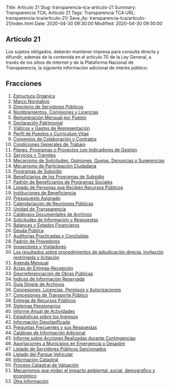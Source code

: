 Title: Artículo 21
Slug: transparencia-tca-articulo-21
Summary: Transparencia TCA, Artículo 21
Tags: Transparencia TCA
URL: transparencia-tca/articulo-21/
Save_As: transparencia-tca/articulo-21/index.html
Date: 2020-04-30 09:30:00
Modified: 2020-04-30 09:30:00


## Artículo 21

Los sujetos obligados, deberán mantener impresa para consulta directa y difundir, además de la contenida en el artículo 70 de la Ley General, a través de los sitios de internet y de la Plataforma Nacional de Transparencia, la siguiente información adicional de interés público:



## Fracciones


1. [Estructura Orgánica](f01-estructura-organica/)
2. [Marco Normativo](f02-marco-normativo/)
3. [Directorio de Servidores Públicos](f03-directorio/)
4. [Nombramientos, Comisiones y Licencias](f04-nombramientos-comisiones-licencias/)
5. [Remuneración Mensual por Puesto](f05-remuneracion-mensual-puesto/)
6. [Declaración Patrimonial](f06-declaracion-patrimonial/)
7. [Viáticos y Gastos de Representación](f07-viaticos-gastos-representacion/)
8. [Perfil de Puestos y Currículum Vitae](f08-perfil-puestos-curriculum-vitae/)
9. [Convenios de Colaboración y Contratos](f09-convenios-colaboracion-contratos/)
10. [Condiciones Generales de Trabajo](f10-condiciones-generales-trabajo/)
11. [Planes, Programas o Proyectos con Indicadores de Gestión](f11-planes-programas-proyectos-indicadores-gestion/)
12. [Servicios y Trámites](f12-servicios-tramites/)
13. [Mecanismo de Solicitudes, Opiniones, Quejas, Denuncias o Sugerencias](f13-mecanismo-solicitudes-opiniones-quejas-denuncias-sugerencias/)
14. [Mecanismo de Participación Ciudadana](f14-mecanismo-participacion-ciudadana/)
15. [Programas de Subsidio](f15-programas-subsidio/)
16. [Beneficiarios de los Programas de Subsidio](f16-beneficiarios-programas-subsidio/)
17. [Padrón de Beneficiarios de Programas Sociales](f17-padron-beneficiarios-programas-sociales/)
18. [Listado de Personas que Reciben Recursos Públicos](f18-listado-personas-reciben-recursos-publicos/)
19. [Instituciones de Beneficiencia](f19-instituciones-beneficencia/)
20. [Presupuesto Asignado](f20-presupuesto-asignado/)
21. [Calendariación de Reuniones Públicas](f21-calendarizacion-reuniones-publicas/)
22. [Unidad de Transparencia](f22-unidad-transparencia/)
23. [Catálogos Documentales de Archivos](f23-catalogos-documentales-archivos/)
24. [Solicitudes de Información y Respuestas](f24-solicitudes-informacion-respuestas/)
25. [Balances y Estados Financieros](f25-balances-estados-financieros/)
26. [Deuda Pública](f26-deuda-publica/)
27. [Auditorías Practicadas y Concluídas](f27-auditorias-practicadas-concluidas/)
28. [Padrón de Provedores](f28-padron-proveedores/)
29. [Inspectores y Visitadores](f29-inspectores-visitadores/)
30. [Los resultados sobre procedimientos de adjudicación directa, invitación restringida y licitación](f30-convocatorias-concurso-licitaciones/)
31. [Agenda Mensual](f31-agenda-mensual/)
32. [Actas de Entrega-Recepción](f32-actas-entrega-recepcion/)
33. [Georreferenciación de Obras Públicas](f33-georreferenciacion-obras-publicas/)
34. [Índices de Información Reservada](f34-indices-informacion-reservada/)
35. [Guía Simple de Archivos](f35-guia-simple-archivos/)
36. [Concesiones, Licencias, Permisos y Autorizaciones](f36-concesiones-licencias-permisos-autorizaciones/)
37. [Concesiones de Transporte Público](f37-concesiones-transporte-publico/)
38. [Entrega de Recursos Públicos](f38-entrega-recursos-publicos/)
39. [Sistemas Pensionarios](f39-sistemas-pensionarios/)
40. [Informe Anual de Actividades](f40-informe-anual-actividades/)
41. [Estadísticas sobre los Ingresos](f41-estadisticas-sobre-ingresos/)
42. [Información Desclasificada](f42-informacion-desclasificada/)
43. [Preguntas Frecuentes y sus Respuestas](f43-preguntas-frecuentes-respuestas/)
44. [Catálogo de Información Adicional](f44-catalogo-informacion-adicional/)
45. [Informe sobre Acciones Realizadas durante Contingencias](f45-informe-acciones-realizadas-durante-contingencias/)
46. [Aportaciones a Municipios en Emergencia o Desastre](f46-aportaciones-municipios-emergencia-desastre/)
47. [Listado de Servidores Públicos Sancionados](f47-sanciones-servidores-publicos/)
48. [Listado del Parque Vehicular](f48-listado-parque-vehicular/)
49. [Información Catastral](f49-informacion-catastral/)
50. [Proceso Catastral de Valuación](f50-proceso-catastral-valuacion/)
51. [Mecanismos que midan el impacto ambiental, social, demográfico y económico](f51-mecanismos-midan-impacto-ambiental-social-demografico-economico/)
52. [Otra Información](f52-otra-informacion/)


